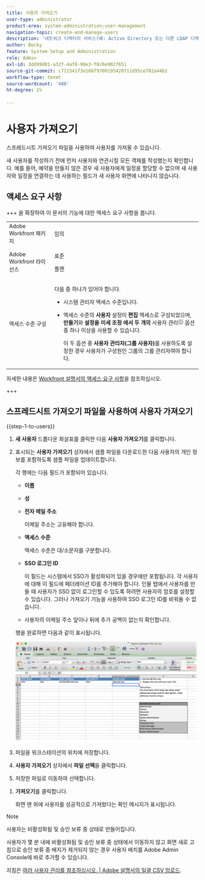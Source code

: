 ```yaml
---
title: 사용자 가져오기
user-type: administrator
product-area: system-administration;user-management
navigation-topic: create-and-manage-users
description: '네트워크 디렉터리 서비스(예: Active Directory 또는 다른 LDAP 디렉터리)의 사용자를 동기화하여 Adobe Workfront 사이트로 사용자를 가져오거나 스프레드시트 가져오기 파일을 사용하여 사용자를 가져올 수 있습니다.'
author: Becky
feature: System Setup and Administration
role: Admin
exl-id: 3dd99d01-a32f-4af8-90e3-f8c0e9027651
source-git-commit: c711541f3e166f9700195420711d95ce782a44b2
workflow-type: tm+mt
source-wordcount: '480'
ht-degree: 1%

---
```


# 사용자 가져오기

<!--

>[!IMPORTANT]
>
>The procedure described on this page applies only to organizations that have not yet been onboarded to the Admin Console. If your organization has been onboarded to the Adobe Admin Console, you must perform this action through the Adobe Admin Console.
>
>For instructions on editing a user's profile in the Adobe Admin Console, see the section "Add users" in the article [Bulk Upload Users](https://helpx.adobe.com/enterprise/using/bulk-upload-users.html) or contact your Adobe Admin Console Administrator.
>
>For a list of procedures that differ based on whether your organization has been onboarded to the Adobe Admin Console, see [Platform-based administration differences (Adobe Workfront/Adobe Business Platform)](../../../administration-and-setup/get-started-wf-administration/actions-in-admin-console.md).

-->

스프레드시트 가져오기 파일을 사용하여 사용자를 가져올 수 있습니다.

새 사용자를 작성하기 전에 먼저 사용자와 연관시킬 모든 객체를 작성했는지 확인합니다. 예를 들어, 예약을 만들지 않은 경우 새 사용자에게 일정을 할당할 수 없으며 새 사용자와 일정을 연결하는 데 사용하는 필드가 새 사용자 화면에 나타나지 않습니다.

## 액세스 요구 사항

+++ 을 확장하여 이 문서의 기능에 대한 액세스 요구 사항을 봅니다.

<table style="table-layout:auto"> 
 <col> 
 <col> 
 <tbody> 
  <tr> 
   <td>Adobe Workfront 패키지</td> 
   <td><p>임의</p></td> 
  </tr> 
  <tr> 
   <td>Adobe Workfront 라이선스</td> 
   <td><p>표준</p><p>플랜</p></td> 
  </tr> 
  <tr> 
   <td>액세스 수준 구성</td> 
   <td> <p>다음 중 하나가 있어야 합니다.</p> 
    <ul> 
     <li> <p>시스템 관리자 액세스 수준입니다. </li> 
     <li> <p>액세스 수준의 <b>사용자</b> 설정이 <b>편집</b> 액세스로 구성되었으며, <b>만들기</b>와 <b>설정을 미세 조정</b> <b>에서 두 개의 </b>사용자 관리<img src="assets/gear-icon-in-access-levels.png"> 옵션 중 하나 이상을 사용할 수 있습니다. </p> <p>이 두 옵션 중 <b>사용자 관리자(그룹 사용자)</b>를 사용하도록 설정한 경우 사용자가 구성원인 그룹의 그룹 관리자여야 합니다.</p> </li> 
    </ul> </td> 
  </tr> 
 </tbody> 
</table>

자세한 내용은 [Workfront 설명서의 액세스 요구 사항](/help/quicksilver/administration-and-setup/add-users/access-levels-and-object-permissions/access-level-requirements-in-documentation.md)을 참조하십시오.

+++

## 스프레드시트 가져오기 파일을 사용하여 사용자 가져오기

{{step-1-to-users}}

1. **새 사용자** 드롭다운 화살표를 클릭한 다음 **사용자 가져오기**&#x200B;를 클릭합니다.

1. 표시되는 **사용자 가져오기** 상자에서 샘플 파일을 다운로드한 다음 사용자의 개인 정보를 포함하도록 샘플 파일을 업데이트합니다.

   각 행에는 다음 필드가 포함되어 있습니다.

   * **이름**
   * **성**
   * **전자 메일 주소**

     이메일 주소는 고유해야 합니다.

   * **액세스 수준**

     액세스 수준은 대/소문자를 구분합니다.

   * **SSO 로그인 ID**

     이 필드는 시스템에서 SSO가 활성화되어 있을 경우에만 포함됩니다. 각 사용자에 대해 이 필드에 페더레이션 ID를 추가해야 합니다. 인물 탭에서 사용자를 만들 때 사용자가 SSO 없이 로그인할 수 있도록 하려면 사용자의 암호를 설정할 수 있습니다. 그러나 가져오기 기능을 사용하여 SSO 로그인 ID를 비워둘 수 없습니다.

   * 사용자의 이메일 주소 앞이나 뒤에 추가 공백이 없는지 확인합니다.

   행을 완료하면 다음과 같이 표시됩니다.

   ![new-users.png 가져오기](assets/importing-new-users.png)

1. 파일을 워크스테이션의 위치에 저장합니다.
1. **사용자 가져오기** 상자에서 **파일 선택**&#x200B;을 클릭합니다.

1. 저장한 파일로 이동하여 선택합니다.

<!--
1. (Optional) Select the **Send an invite email to this user** option to send an email invitation to the user, notifying them that a Workfront account has been created and prompting them to set their password.

   Deselect this option if you want to set the password for the user.

-->

1. **가져오기**&#x200B;를 클릭합니다.

   화면 맨 위에 사용자를 성공적으로 가져왔다는 확인 메시지가 표시됩니다.

>[!NOTE]
>
>사용자는 비활성화됨 및 승인 보류 중 상태로 만들어집니다.
> 
>사용자가 몇 분 내에 비활성화됨 및 승인 보류 중 상태에서 이동하지 않고 화면 새로 고침으로 승인 보류 중 배지가 제거되지 않는 경우 사용자 배치를 Adobe Admin Console에 바로 추가할 수 있습니다.
>
>지침은 [여러 사용자 관리를 참조하십시오. | Adobe 설명서의 일괄 CSV 업로드](https://helpx.adobe.com/enterprise/using/bulk-upload-users.html).
